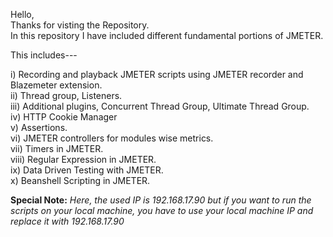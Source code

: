 Hello,<br>
Thanks for visting the Repository.<br>
In this repository I have included different fundamental portions of JMETER.

This includes---

i) Recording and playback JMETER scripts using JMETER recorder and Blazemeter extension. <br> ii) Thread group, Listeners. <br> iii) Additional plugins, Concurrent Thread Group, Ultimate Thread Group. <br> iv) HTTP Cookie Manager <br> v) Assertions. <br> vi) JMETER controllers for modules wise metrics. <br> vii) Timers in JMETER. <br> viii) Regular Expression in JMETER. <br> ix) Data Driven Testing with JMETER. <br> x) Beanshell Scripting in JMETER.

**Special Note:** *Here, the used IP is 192.168.17.90 but if you want to run the scripts on your local machine, you have to use your local machine IP and replace it with 192.168.17.90*
